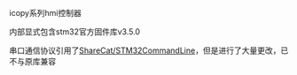 icopy系列hmi控制器

内部显式包含stm32官方固件库v3.5.0

串口通信协议引用了[ShareCat/STM32CommandLine](https://github.com/ShareCat/STM32CommandLine)，但是进行了大量更改，已不与原库兼容
